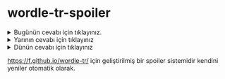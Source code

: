 # wordle-tr-spoiler

<details>
  <summary>Bugünün cevabı için tıklayınız.</summary>
  <br>
    <b> uyruk </b>
</details>

<details>
  <summary>Yarının cevabı için tıklayınız</summary>
  <br>
   <b> çello </b>
</details>

<details>
  <summary>Dünün cevabı için tıklayınız </summary>
  <br>
  <b> diğer </b>
</details>

https://f.github.io/wordle-tr/ için geliştirilmiş bir spoiler sistemidir kendini yeniler otomatik olarak.

